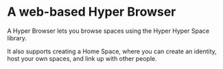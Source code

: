 # A web-based Hyper Browser

A Hyper Browser lets you browse spaces using the Hyper Hyper Space library.

It also supports creating a Home Space, where you can create an identity, host your own spaces, and link up with other people.